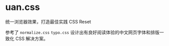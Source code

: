 # uan.css

统一浏览器效果，打造最佳实践 CSS Reset

参考了 `normalize.css` `typo.css` 设计出有良好阅读体验的中文网页字体和排版一致化 CSS 解决方案。
